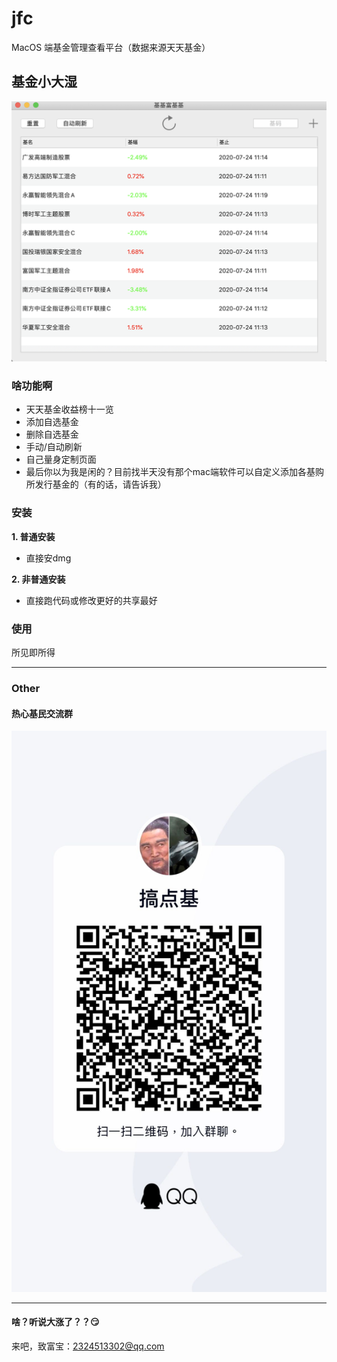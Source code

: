 # jfc
MacOS 端基金管理查看平台（数据来源天天基金）

## 基金小大湿

![基基](https://github.com/Hurdery/jfc/blob/master/resource/vc.png)

### 啥功能啊

* 天天基金收益榜十一览
* 添加自选基金
* 删除自选基金
* 手动/自动刷新
* 自己量身定制页面
* 最后你以为我是闲的？目前找半天没有那个mac端软件可以自定义添加各基购所发行基金的（有的话，请告诉我）

### 安装

**1. 普通安装**

* 直接安dmg

**2. 非普通安装**

* 直接跑代码或修改更好的共享最好

### 使用

所见即所得

---

### Other

#### 热心基民交流群

![基群](https://github.com/Hurdery/jfc/blob/master/resource/%E7%83%AD%E5%BF%83%E5%9F%BA%E6%B0%91.jpg)

--- 

#### 啥？听说大涨了？？😏

来吧，致富宝：2324513302@qq.com


